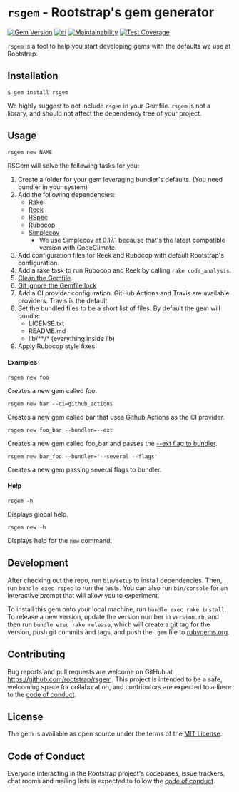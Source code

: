 # `rsgem` - Rootstrap's gem generator

[![Gem Version](https://badge.fury.io/rb/rsgem.svg)](https://badge.fury.io/rb/rsgem)
[![ci](https://github.com/rootstrap/rsgem/workflows/ci/badge.svg)](https://github.com/rootstrap/rsgem/actions?query=workflow%3Aci)
[![Maintainability](https://api.codeclimate.com/v1/badges/d956ef2db5e9d02db891/maintainability)](https://codeclimate.com/github/rootstrap/rsgem/maintainability)
[![Test Coverage](https://api.codeclimate.com/v1/badges/d956ef2db5e9d02db891/test_coverage)](https://codeclimate.com/github/rootstrap/rsgem/test_coverage)

`rsgem` is a tool to help you start developing gems with the defaults we use at Rootstrap.

## Installation

    $ gem install rsgem

We highly suggest to not include `rsgem` in your Gemfile.
`rsgem` is not a library, and should not affect the dependency tree of your project.

## Usage

```
rsgem new NAME
```

RSGem will solve the following tasks for you:

1. Create a folder for your gem leveraging bundler's defaults. (You need bundler in your system)
1. Add the following dependencies:
    - [Rake](https://github.com/ruby/rake)
    - [Reek](https://github.com/troessner/reek)
    - [RSpec](https://github.com/rspec/rspec)
    - [Rubocop](https://github.com/rubocop-hq/rubocop)
    - [Simplecov](https://github.com/colszowka/simplecov)
        - We use Simplecov at 0.17.1 because that's the latest compatible version with CodeClimate.
1. Add configuration files for Reek and Rubocop with default Rootstrap's configuration.
1. Add a rake task to run Rubocop and Reek by calling `rake code_analysis`.
1. [Clean the Gemfile](https://github.com/rootstrap/tech-guides/blob/master/open-source/developing_gems.md#gemfilegemfilelockgemspec).
1. [Git ignore the Gemfile.lock](https://github.com/rootstrap/tech-guides/blob/master/open-source/developing_gems.md#gemfilegemfilelockgemspec)
1. Add a CI provider configuration. GitHub Actions and Travis are available providers. Travis is the default.
1. Set the bundled files to be a short list of files. By default the gem will bundle:
    - LICENSE.txt
    - README.md
    - lib/**/* (everything inside lib)
1. Apply Rubocop style fixes

#### Examples

```
rsgem new foo
```
Creates a new gem called foo.

```
rsgem new bar --ci=github_actions
```
Creates a new gem called bar that uses Github Actions as the CI provider.

```
rsgem new foo_bar --bundler=--ext
```
Creates a new gem called foo_bar and passes the [--ext flag to bundler](https://bundler.io/v2.0/man/bundle-gem.1.html#OPTIONS).

```
rsgem new bar_foo --bundler='--several --flags'
```
Creates a new gem passing several flags to bundler.

#### Help

```
rsgem -h
```
Displays global help.

```
rsgem new -h
```
Displays help for the `new` command.

## Development

After checking out the repo, run `bin/setup` to install dependencies. Then, run `bundle exec rspec` to run the tests. You can also run `bin/console` for an interactive prompt that will allow you to experiment.

To install this gem onto your local machine, run `bundle exec rake install`. To release a new version, update the version number in `version.rb`, and then run `bundle exec rake release`, which will create a git tag for the version, push git commits and tags, and push the `.gem` file to [rubygems.org](https://rubygems.org).

## Contributing

Bug reports and pull requests are welcome on GitHub at https://github.com/rootstrap/rsgem. This project is intended to be a safe, welcoming space for collaboration, and contributors are expected to adhere to the [code of conduct](https://github.com/rootstrap/rsgem/blob/master/CODE_OF_CONDUCT.md).


## License

The gem is available as open source under the terms of the [MIT License](https://opensource.org/licenses/MIT).

## Code of Conduct

Everyone interacting in the Rootstrap project's codebases, issue trackers, chat rooms and mailing lists is expected to follow the [code of conduct](https://github.com/rootstrap/rsgem/blob/master/CODE_OF_CONDUCT.md).
